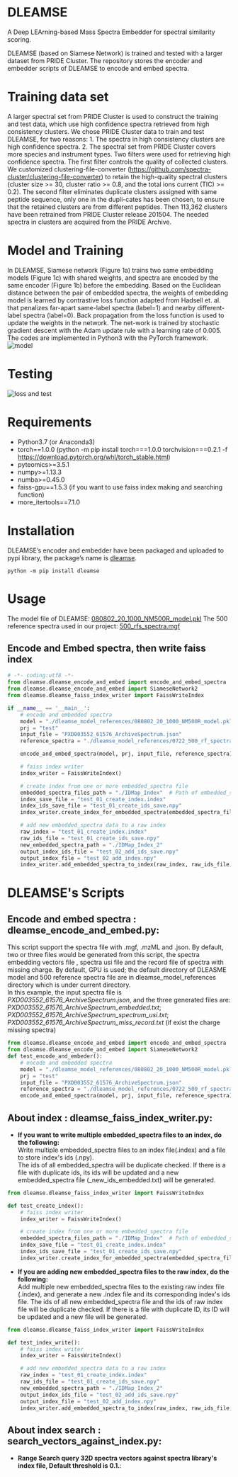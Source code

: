 # DLEAMSE
A Deep LEArning-based Mass Spectra Embedder for spectral similarity scoring. 
  
DLEAMSE (based on Siamese Network) is trained and tested with a larger dataset from PRIDE Cluster. The repository stores the encoder and embedder scripts of DLEAMSE to encode and embed spectra.

# Training data set

A larger spectral set from PRIDE Cluster is used to construct the training and test data, which use high confidence spectra retrieved from high consistency clusters. We chose PRIDE Cluster data to train and test DLEAMSE, for two reasons: 1. The spectra in high consistency clusters are high confidence spectra. 2. The spectral set from PRIDE Cluster covers more species and instrument types. Two filters were used for retrieving high confidence spectra. The first filter controls the quality of collected clusters. We customized clustering-file-converter (https://github.com/spectra-cluster/clustering-file-converter) to retain the high-quality spectral clusters (cluster size >= 30, cluster ratio >= 0.8, and the total ions current (TIC) >= 0.2). The second filter eliminates duplicate clusters assigned with same peptide sequence, only one in the dupli-cates has been chosen, to ensure that the retained clusters are from different peptides. Then 113,362 clusters have been retrained from PRIDE Cluster release 201504. The needed spectra in clusters are acquired from the PRIDE Archive.

# Model and Training

In DLEAMSE, Siamese network (Figure 1a) trains two same embedding models (Figure 1c) with shared weights, and spectra are encoded by the same encoder (Figure 1b) before the embedding. Based on the Euclidean distance between the pair of embedded spectra, the weights of embedding model is learned by contrastive loss function adapted from Hadsell et. al. that penalizes far-apart same-label spectra (label=1) and nearby different-label spectra (label=0). Back propagation from the loss function is used to update the weights in the network. The net-work is trained by stochastic gradient descent with the Adam update rule with a learning rate of 0.005. The codes are implemented in Python3 with the PyTorch framework.
![model](https://github.com/bigbio/DLEAMSE/blob/master/src/DLEAMSE/dleamse_modle_references/model.png)

# Testing
![loss and test](https://github.com/bigbio/DLEAMSE/blob/master/src/DLEAMSE/dleamse_modle_references/loss_and_test.png)

# Requirements

- Python3.7 (or Anaconda3)
- torch==1.0.0 (python -m pip install torch===1.0.0 torchvision===0.2.1 -f https://download.pytorch.org/whl/torch_stable.html)
- pyteomics>=3.5.1
- numpy>=1.13.3
- numba>=0.45.0
- faiss-gpu==1.5.3 (if you want to use faiss index making and searching function)
- more_itertools==7.1.0

# Installation

DLEAMSE’s encoder and embedder have been packaged and uploaded to pypi library, the package’s name is [dleamse](https://pypi.org/project/dleamse/).

`python -m pip install dleamse`

# Usage

The model file of DLEAMSE: [080802_20_1000_NM500R_model.pkl](https://github.com/bigbio/DLEAMSE/tree/master/src/DLEAMSE/siamese_modle_reference)
The 500 reference spectra used in our project: [500_rfs_spectra.mgf](https://github.com/bigbio/DLEAMSE/tree/master/src/DLEAMSE/siamese_modle_reference)

## Encode and Embed spectra, then write faiss index

```python
# -*- coding:utf8 -*-
from dleamse.dleamse_encode_and_embed import encode_and_embed_spectra
from dleamse.dleamse_encode_and_embed import SiameseNetwork2
from dleamse.dleamse_faiss_index_writer import FaissWriteIndex

if __name__ == '__main__':
    # encode and embedded spectra
    model = "./dleamse_model_references/080802_20_1000_NM500R_model.pkl"
    prj = "test"
    input_file = "PXD003552_61576_ArchiveSpectrum.json"
    reference_spectra = "./dleamse_model_references/0722_500_rf_spectra.mgf"

    encode_and_embed_spectra(model, prj, input_file, reference_spectra) # generate ids_usi, encoded_spectra and embedded_spectra data file

    # faiss index writer
    index_writer = FaissWriteIndex()

    # create index from one or more embedded_spectra file
    embedded_spectra_files_path = "./IDMap_Index"  # Path of embedded_spectra files, which is end with "_embedded.txt"
    index_save_file = "test_01_create_index.index"
    index_ids_save_file = "test_01_create_ids_save.npy"
    index_writer.create_index_for_embedded_spectra(embedded_spectra_files_path, index_ids_save_file, index_save_file)

    # add new embedded_spectra data to a raw index
    raw_index = "test_01_create_index.index"
    raw_ids_file = "test_01_create_ids_save.npy"
    new_embedded_spectra_path = "./IDMap_Index_2"
    output_index_ids_file = "test_02_add_ids_save.npy"
    output_index_file = "test_02_add_index.npy"
    index_writer.add_embedded_spectra_to_index(raw_index, raw_ids_file, new_embedded_spectra_path, output_index_ids_file, output_index_file)
```


# DLEAMSE's Scripts

## **Encode and embed spectra : dleamse_encode_and_embed.py**:

This script support the spectra file with .mgf, .mzML and .json. By default, two or three files would be generated from this script, the spectra embedding vectors file , spectra usi file and the record file of spectra with missing charge. By default, GPU is used; the default directory of DLEASME model and 500 reference spectra file are in dleamse_model_references directory which is under current directory.<br>
In this example, the input spectra file is *PXD003552_61576_ArchiveSpectrum.json*, and the three generated files are: *PXD003552_61576_ArchiveSpectrum_embedded.txt*; *PXD003552_61576_ArchiveSpectrum_spectrum_usi.txt*; *PXD003552_61576_ArchiveSpectrum_miss_record.txt* (if exist the charge missing spectra) <br>
```python
from dleamse.dleamse_encode_and_embed import encode_and_embed_spectra
from dleamse.dleamse_encode_and_embed import SiameseNetwork2
def test_encode_and_embeder():
    # encode and embedded spectra
    model = "./dleamse_model_references/080802_20_1000_NM500R_model.pkl"
    prj = "test"
    input_file = "PXD003552_61576_ArchiveSpectrum.json"
    reference_spectra = "./dleamse_model_references/0722_500_rf_spectra.mgf"
    encode_and_embed_spectra(model, prj, input_file, reference_spectra)

```

## **About index : dleamse_faiss_index_writer.py**:

* **If you want to write multiple embedded_spectra files to an index, do the following:** <br>
Write multiple embedded_spectra files to an index file(.index) and a file to store index's ids (.npy).<br>
The ids of all embedded_spectra will be duplicate checked. If there is a file with duplicate ids, its ids will be updated and a new embedded_spectra file (_new_ids_embedded.txt) will be generated.<br>
```python
from dleamse.dleamse_faiss_index_writer import FaissWriteIndex

def test_create_index():
    # faiss index writer
    index_writer = FaissWriteIndex()

    # create index from one or more embedded_spectra file
    embedded_spectra_files_path = "./IDMap_Index"  # Path of embedded_spectra files, which is end with "_embedded.txt"
    index_save_file = "test_01_create_index.index"
    index_ids_save_file = "test_01_create_ids_save.npy"
    index_writer.create_index_for_embedded_spectra(embedded_spectra_files_path, index_ids_save_file, index_save_file)
```

* **If you are adding new embedded_spectra files to the raw index, do the following:** <br>
Add multiple new embedded_spectra files to the existing raw index file (.index), and generate a new .index file and its corresponding index's ids file.
The ids of all new embedded_spectra file and the ids of raw index file will be duplicate checked. If there is a file with duplicate ID, its ID will be updated and a new file will be generated.<br>
```python
from dleamse.dleamse_faiss_index_writer import FaissWriteIndex

def test_index_write():
    # faiss index writer
    index_writer = FaissWriteIndex()

    # add new embedded_spectra data to a raw index
    raw_index = "test_01_create_index.index"
    raw_ids_file = "test_01_create_ids_save.npy"
    new_embedded_spectra_path = "./IDMap_Index_2"
    output_index_ids_file = "test_02_add_ids_save.npy"
    output_index_file = "test_02_add_index.npy"
    index_writer.add_embedded_spectra_to_index(raw_index, raw_ids_file, new_embedded_spectra_path, output_index_ids_file, output_index_file)
```

## **About index search : search_vectors_against_index.py**:
* **Range Search query 32D spectra vectors against spectra library's index file, Default threshold is 0.1.**:<br>
